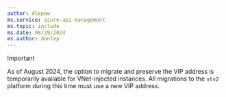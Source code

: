 ```yaml
---
author: dlepow
ms.service: azure-api-management
ms.topic: include
ms.date: 08/29/2024
ms.author: danlep
---
```


> [!IMPORTANT]
> As of August 2024, the option to migrate and preserve the VIP address is temporarily available for VNet-injected instances. All migrations to the `stv2` platform during this time must use a new VIP address.